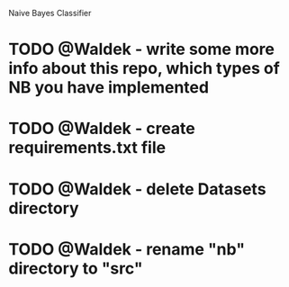 Naive Bayes Classifier

# TODO @Waldek - write some more info about this repo, which types of NB you have implemented
# TODO @Waldek - create requirements.txt file
# TODO @Waldek - delete Datasets directory
# TODO @Waldek - rename "nb" directory to "src"

